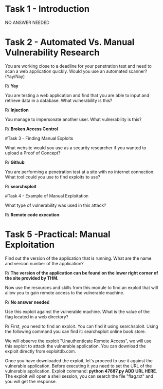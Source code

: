 # Task 1 - Introduction

NO ANSWER NEEDED

# Task 2 - Automated Vs. Manual Vulnerability Research 


You are working close to a deadline for your penetration test and need to scan a web application quickly. Would you use an automated scanner? (Yay/Nay)

R/ **Yay**


You are testing a web application and find that you are able to input and retrieve data in a database.  What vulnerability is this?

R/ **Injection**


You manage to impersonate another user. What vulnerability is this?

R/ **Broken Access Control**

#Task 3 - Finding Manual Exploits 


What website would you use as a security researcher if you wanted to upload a Proof of Concept?

R/ **Github**


You are performing a penetration test at a site with no internet connection. What tool could you use to find exploits to use?

R/ **searchsploit**


#Task 4 - Example of Manual Exploitation 


What type of vulnerability was used in this attack?

R/ **Remote code execution**

# Task 5 -Practical: Manual Exploitation 


Find out the version of the application that is running. What are the name and version number of the application?

R/ **The version of the application can be found on the lower right corner of the site provided by THM**.


Now use the resources and skills from this module to find an exploit that will allow you to gain remote access to the vulnerable machine.

R/ **No answer needed**


Use this exploit against the vulnerable machine. What is the value of the flag located in a web directory?


R/ First, you need to find an exploit. You can find it using searchsploit. Using the following command you can find it: searchsploit online book store.

We will observe the exploit "Unauthenticate Remote Access", we will use this exploit to attack the vulnerable application. You can download the exploit directly from exploitdb.com. 

Once you have downloaded the exploit, let's proceed to use it against the vulnerable application. Before executing it you need to set the URL of the vulnerable application. Exploit command: **python 47887.py ADD URL HERE**. The exploit will open a shell session, you can search the file "flag.txt" and you will get the response.


